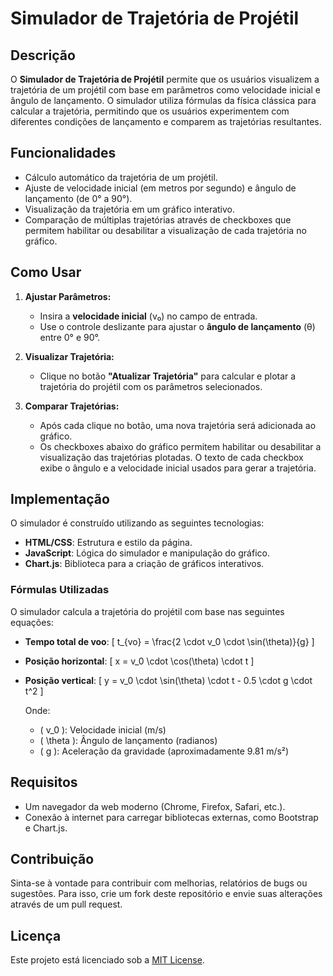 # Simulador de Trajetória de Projétil

## Descrição

O **Simulador de Trajetória de Projétil** permite que os usuários visualizem a trajetória de um projétil com base em parâmetros como velocidade inicial e ângulo de lançamento. O simulador utiliza fórmulas da física clássica para calcular a trajetória, permitindo que os usuários experimentem com diferentes condições de lançamento e comparem as trajetórias resultantes.

## Funcionalidades

- Cálculo automático da trajetória de um projétil.
- Ajuste de velocidade inicial (em metros por segundo) e ângulo de lançamento (de 0° a 90°).
- Visualização da trajetória em um gráfico interativo.
- Comparação de múltiplas trajetórias através de checkboxes que permitem habilitar ou desabilitar a visualização de cada trajetória no gráfico.

## Como Usar

1. **Ajustar Parâmetros:**

   - Insira a **velocidade inicial** (v₀) no campo de entrada.
   - Use o controle deslizante para ajustar o **ângulo de lançamento** (θ) entre 0° e 90°.

2. **Visualizar Trajetória:**

   - Clique no botão **"Atualizar Trajetória"** para calcular e plotar a trajetória do projétil com os parâmetros selecionados.

3. **Comparar Trajetórias:**
   - Após cada clique no botão, uma nova trajetória será adicionada ao gráfico.
   - Os checkboxes abaixo do gráfico permitem habilitar ou desabilitar a visualização das trajetórias plotadas. O texto de cada checkbox exibe o ângulo e a velocidade inicial usados para gerar a trajetória.

## Implementação

O simulador é construído utilizando as seguintes tecnologias:

- **HTML/CSS**: Estrutura e estilo da página.
- **JavaScript**: Lógica do simulador e manipulação do gráfico.
- **Chart.js**: Biblioteca para a criação de gráficos interativos.

### Fórmulas Utilizadas

O simulador calcula a trajetória do projétil com base nas seguintes equações:

- **Tempo total de voo**:
  \[
  t\_{vo} = \frac{2 \cdot v_0 \cdot \sin(\theta)}{g}
  \]

- **Posição horizontal**:
  \[
  x = v_0 \cdot \cos(\theta) \cdot t
  \]

- **Posição vertical**:
  \[
  y = v_0 \cdot \sin(\theta) \cdot t - 0.5 \cdot g \cdot t^2
  \]

  Onde:

  - \( v_0 \): Velocidade inicial (m/s)
  - \( \theta \): Ângulo de lançamento (radianos)
  - \( g \): Aceleração da gravidade (aproximadamente 9.81 m/s²)

## Requisitos

- Um navegador da web moderno (Chrome, Firefox, Safari, etc.).
- Conexão à internet para carregar bibliotecas externas, como Bootstrap e Chart.js.

## Contribuição

Sinta-se à vontade para contribuir com melhorias, relatórios de bugs ou sugestões. Para isso, crie um fork deste repositório e envie suas alterações através de um pull request.

## Licença

Este projeto está licenciado sob a [MIT License](LICENSE).
